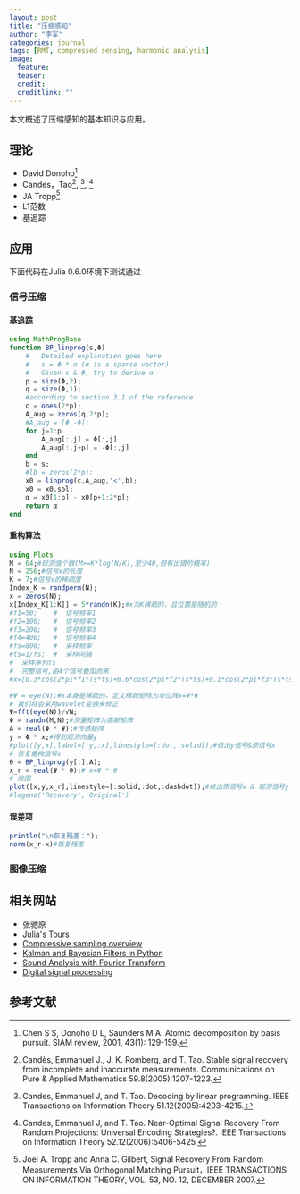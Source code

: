 ```yaml
---
layout: post
title: "压缩感知"
author: "李军"
categories: journal
tags: [RMT, compressed sensing, harmonic analysis]
image:
  feature: 
  teaser: 
  credit: 
  creditlink: ""
---
```


本文概述了压缩感知的基本知识与应用。

## 理论

+ David Donoho[^1]
+ Candes，Tao[^2], [^3], [^4]
+ JA Tropp[^5]
+ L1范数
+ 基追踪

## 应用
下面代码在Julia 0.6.0环境下测试通过
### 信号压缩

#### 基追踪

```julia
using MathProgBase
function BP_linprog(s,Φ) 
    #   Detailed explanation goes here  
    #   s = Φ * α (α is a sparse vector)    
    #   Given s & Φ, try to derive α     
    p = size(Φ,2); 
    q = size(Φ,1);
    #according to section 3.1 of the reference  
    c = ones(2*p);
    A_aug = zeros(q,2*p);
    #A_aug = [Φ,-Φ];
    for j=1:p
        A_aug[:,j] = Φ[:,j]
        A_aug[:,j+p] = -Φ[:,j]
    end 
    b = s;  
    #lb = zeros(2*p);  
    x0 = linprog(c,A_aug,'<',b);
    x0 = x0.sol;
    α = x0[1:p] - x0[p+1:2*p];  
    return α
end  
```

#### 重构算法
```julia
using Plots
M = 64;#观测值个数(M>=K*log(N/K),至少40,但有出错的概率)    
N = 256;#信号x的长度    
K = 7;#信号x的稀疏度    
Index_K = randperm(N);    
x = zeros(N);    
x[Index_K[1:K]] = 5*randn(K);#x为K稀疏的，且位置是随机的  
#f1=50;    #  信号频率1  
#f2=100;   #  信号频率2  
#f3=200;   #  信号频率3  
#f4=400;   #  信号频率4  
#fs=800;   #  采样频率  
#ts=1/fs;  #  采样间隔  
#  采样序列Ts  
#  完整信号,由4个信号叠加而来  
#x=[0.3*cos(2*pi*f1*Ts*ts)+0.6*cos(2*pi*f2*Ts*ts)+0.1*cos(2*pi*f3*Ts*ts)+0.9*cos(2*pi*f4*Ts*ts) for Ts=1:N];  

#Ψ = eye(N);#x本身是稀疏的，定义稀疏矩阵为单位阵x=Ψ*θ 
# 我们将会采用wavelet变换来修正
Ψ=fft(eye(N))/√N;
Φ = randn(M,N);#测量矩阵为高斯矩阵    
A = real(Φ * Ψ);#传感矩阵    
y = Φ * x;#得到观测向量y  
#plot([y,x],label=[:y,:x],linestyle=[:dot,:solid]);#绘出y信号&原信号x
# 恢复重构信号x       
θ = BP_linprog(y[:],A);    
x_r = real(Ψ * θ);# x=Ψ * θ       
# 绘图        
plot([x,y,x_r],linestyle=[:solid,:dot,:dashdot]);#绘出原信号x & 观测信号y & x的恢复信号x_r
#legend('Recovery','Original')
```

#### 误差项
```julia
println("\n恢复残差：");    
norm(x_r-x)#恢复残差 
```

### 图像压缩


## 相关网站
+ 张驰原
+ [Julia's Tours](http://www.numerical-tours.com/julia/)
+ [Compressive sampling overview](http://nbviewer.jupyter.org/github/unpingco/Python-for-Signal-Processing/blob/master/Compressive_Sampling.ipynb)
+ [Kalman and Bayesian Filters in Python](http://nbviewer.jupyter.org/github/rlabbe/Kalman-and-Bayesian-Filters-in-Python/blob/master/table_of_contents.ipynb)
+ [Sound Analysis with Fourier Transform](https://github.com/calebmadrigal/FourierTalkOSCON)
+ [Digital signal processing](http://nbviewer.jupyter.org/github/spatialaudio/digital-signal-processing-lecture/blob/master/index.ipynb)


## 参考文献
[^1]: Chen S S, Donoho D L, Saunders M A. Atomic decomposition by basis pursuit. SIAM review, 2001, 43(1): 129-159.
[^2]: Candès, Emmanuel J., J. K. Romberg, and T. Tao. Stable signal recovery from incomplete and inaccurate measurements. Communications on Pure & Applied Mathematics 59.8(2005):1207-1223.
[^3]: Candes, Emmanuel J, and T. Tao. Decoding by linear programming. IEEE Transactions on Information Theory 51.12(2005):4203-4215.
[^4]: Candes, Emmanuel J, and T. Tao. Near-Optimal Signal Recovery From Random Projections: Universal Encoding Strategies?. IEEE Transactions on Information Theory 52.12(2006):5406-5425.
[^5]: Joel A. Tropp and Anna C. Gilbert, Signal Recovery From Random Measurements Via Orthogonal Matching Pursuit，IEEE TRANSACTIONS ON INFORMATION THEORY, VOL. 53, NO. 12, DECEMBER 2007.

